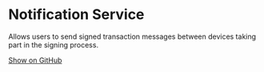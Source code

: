# Notification Service
Allows users to send signed transaction messages between devices taking part in the signing process.

[Show on GitHub](https://github.com/gnosis/safe-notification-service)